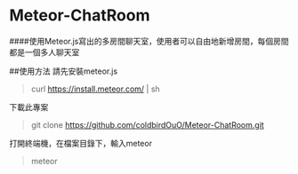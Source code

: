 # Meteor-ChatRoom
####使用Meteor.js寫出的多房間聊天室，使用者可以自由地新增房間，每個房間都是一個多人聊天室

##使用方法
請先安裝meteor.js
> curl https://install.meteor.com/ | sh

下載此專案
> git clone https://github.com/coldbirdOuO/Meteor-ChatRoom.git

打開終端機，在檔案目錄下，輸入meteor
> meteor

